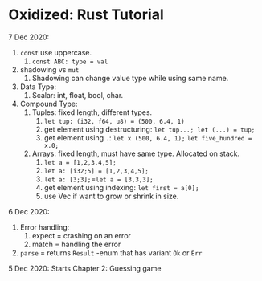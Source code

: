 # Oxidized: Rust Tutorial

7 Dec 2020:

1. ```const``` use uppercase.
   1. ``` const ABC: type = val ```
2. shadowing vs ```mut```
   1. Shadowing can change value type while using same name.
3. Data Type:
   1. Scalar: int, float, bool, char.
4. Compound Type:
   1. Tuples: fixed length, different types.
      1. ```let tup: (i32, f64, u8) = (500, 6.4, 1)```
      2. get element using destructuring:
         ```let tup...; let (...) = tup;```
      1. get element using ```.```:
         ```let x (500, 6.4, 1);```
         ```let five_hundred = x.0;```
   1. Arrays: fixed length, must have same type. Allocated on stack.
      1. ```let a = [1,2,3,4,5];```
      2. ```let a: [i32;5] = [1,2,3,4,5];```
      3. ```let a: [3;3];```=```let a = [3,3,3];```
      4. get element using indexing:
         ```let first = a[0];```
      5. use Vec if want to grow or shrink in size.

6 Dec 2020:

1. Error handling:
   1. expect = crashing on an error
   2. match = handling the error
2. ```parse``` = returns ```Result``` -enum that has variant ```Ok``` or ```Err```

5 Dec 2020: Starts Chapter 2: Guessing game
